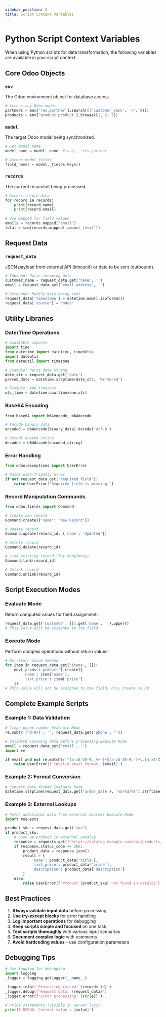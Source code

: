 ```yaml
---
sidebar_position: 2
title: Script Context Variables
---
```


# Python Script Context Variables

When using Python scripts for data transformation, the following variables are available in your script context:

## Core Odoo Objects

### `env`
The Odoo environment object for database access.
```python
# Access any Odoo model
partners = env['res.partner'].search([('customer_rank', '>', 0)])
products = env['product.product'].browse([1, 2, 3])
```

### `model`
The target Odoo model being synchronized.
```python
# Get model name
model_name = model._name  # e.g., 'res.partner'

# Access model fields
field_names = model._fields.keys()
```

### `records`
The current recordset being processed.
```python
# Access record data
for record in records:
    print(record.name)
    print(record.email)
    
# Use mapped for field values
emails = records.mapped('email')
total = sum(records.mapped('amount_total'))
```

## Request Data

### `request_data`
JSON payload from external API (inbound) or data to be sent (outbound).
```python
# Inbound: Parse incoming data
customer_name = request_data.get('name', '')
email = request_data.get('email_address', '')

# Outbound: Modify data being sent
request_data['timestamp'] = datetime.now().isoformat()
request_data['source'] = 'odoo'
```

## Utility Libraries

### Date/Time Operations
```python
# Available imports
import time
from datetime import datetime, timedelta
import dateutil
from dateutil import timezone

# Example: Parse date string
date_str = request_data.get('date')
parsed_date = datetime.strptime(date_str, '%Y-%m-%d')

# Example: Add timezone
utc_time = datetime.now(timezone.utc)
```

### Base64 Encoding
```python
from base64 import b64encode, b64decode

# Encode binary data
encoded = b64encode(binary_data).decode('utf-8')

# Decode base64 string
decoded = b64decode(encoded_string)
```

### Error Handling
```python
from odoo.exceptions import UserError

# Raise user-friendly error
if not request_data.get('required_field'):
    raise UserError('Required field is missing!')
```

### Record Manipulation Commands
```python
from odoo.fields import Command

# Create new record
Command.create({'name': 'New Record'})

# Update record
Command.update(record_id, {'name': 'Updated'})

# Delete record
Command.delete(record_id)

# Link existing record (for many2many)
Command.link(record_id)

# Unlink record
Command.unlink(record_id)
```

## Script Execution Modes

### Evaluate Mode
Return computed values for field assignment:
```python
request_data.get('customer', {}).get('name', '').upper()  
# This value will be assigned to the field
```

### Execute Mode
Perform complex operations without return values:
```python
# No return value needed
for item in request_data.get('items', []):
    env['product.product'].create({
        'name': item['name'],
        'list_price': item['price']
    })
# This value will not be assigned to the field, only create in DB
```

## Complete Example Scripts

### Example 1: Data Validation
```python
# Clean phone number Evaluate Mode
re.sub(r'[^0-9+]', '', request_data.get('phone', ''))

# Validate incoming data before processing Execute Mode
email = request_data.get('email', '')
import re

if email and not re.match(r'^[a-zA-Z0-9._%+-]+@[a-zA-Z0-9.-]+\.[a-zA-Z]{2,}$', email):
    raise UserError(f'Invalid email format: {email}')
```

### Example 2: Format Conversion
```python
# Convert date format Evaluate Mode
datetime.strptime(request_data.get('order_date'), '%m/%d/%Y').strftime('%Y-%m-%d')
```

### Example 3: External Lookups
```python
# Fetch additional data from external sources Execute Mode
import requests

product_sku = request_data.get('sku')
if product_sku:
    # Look up product in external catalog
    response = requests.get(f'https://catalog.example.com/api/products/{product_sku}')
    if response.status_code == 200:
        product_data = response.json()
        result = {
            'name': product_data['title'],
            'list_price': product_data['price'],
            'description': product_data['description']
        }
    else:
        raise UserError(f'Product {product_sku} not found in catalog')
```

## Best Practices

1. **Always validate input data** before processing
2. **Use try-except blocks** for error handling
3. **Log important operations** for debugging
4. **Keep scripts simple and focused** on one task
5. **Test scripts thoroughly** with various input scenarios
6. **Document complex logic** with comments
7. **Avoid hardcoding values** - use configuration parameters

## Debugging Tips

```python
# Use logging for debugging
import logging
_logger = logging.getLogger(__name__)

_logger.info(f'Processing record: {records.id}')
_logger.debug(f'Request data: {request_data}')
_logger.error(f'Error processing: {str(e)}')

# Print statements (visible in server logs)
print(f'DEBUG: Current value = {value}')
```